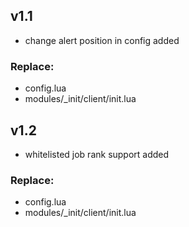 ## v1.1
- change alert position in config added
### Replace:
- config.lua
- modules/_init/client/init.lua

## v1.2
- whitelisted job rank support added
### Replace:
- config.lua
- modules/_init/client/init.lua